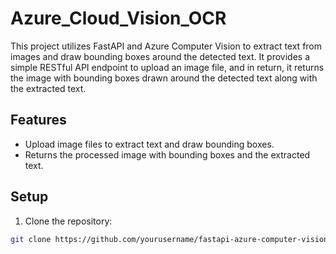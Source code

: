 # Azure_Cloud_Vision_OCR
This project utilizes FastAPI and Azure Computer Vision to extract text from images and draw bounding boxes around the detected text. It provides a simple RESTful API endpoint to upload an image file, and in return, it returns the image with bounding boxes drawn around the detected text along with the extracted text.

## Features

- Upload image files to extract text and draw bounding boxes.
- Returns the processed image with bounding boxes and the extracted text.

## Setup

1. Clone the repository:

```bash
git clone https://github.com/yourusername/fastapi-azure-computer-vision.git

